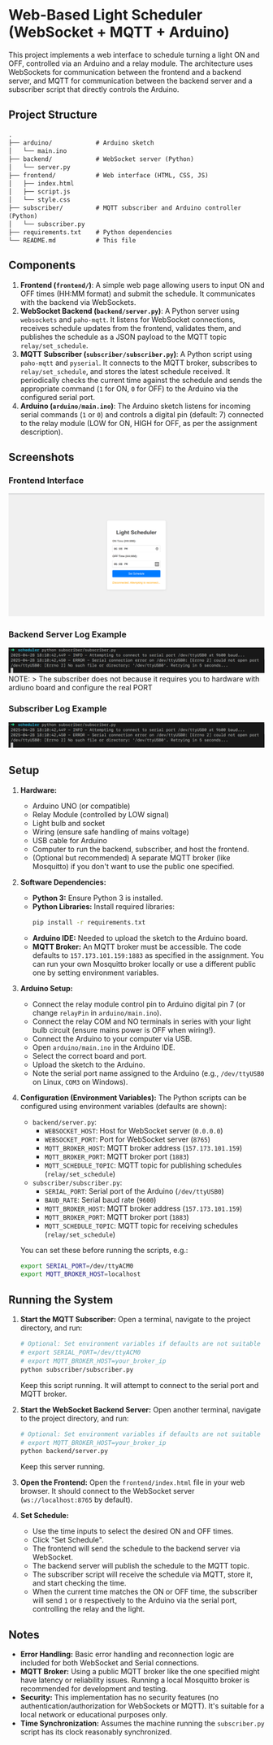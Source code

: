 # Web-Based Light Scheduler (WebSocket + MQTT + Arduino)

This project implements a web interface to schedule turning a light ON and OFF, controlled via an Arduino and a relay module.
The architecture uses WebSockets for communication between the frontend and a backend server, and MQTT for communication between the backend server and a subscriber script that directly controls the Arduino.

## Project Structure

```
.
├── arduino/            # Arduino sketch
│   └── main.ino
├── backend/            # WebSocket server (Python)
│   └── server.py
├── frontend/           # Web interface (HTML, CSS, JS)
│   ├── index.html
│   ├── script.js
│   └── style.css
├── subscriber/         # MQTT subscriber and Arduino controller (Python)
│   └── subscriber.py
├── requirements.txt    # Python dependencies
└── README.md           # This file
```

## Components

1.  **Frontend (`frontend/`)**: A simple web page allowing users to input ON and OFF times (HH:MM format) and submit the schedule. It communicates with the backend via WebSockets.
2.  **WebSocket Backend (`backend/server.py`)**: A Python server using `websockets` and `paho-mqtt`. It listens for WebSocket connections, receives schedule updates from the frontend, validates them, and publishes the schedule as a JSON payload to the MQTT topic `relay/set_schedule`.
3.  **MQTT Subscriber (`subscriber/subscriber.py`)**: A Python script using `paho-mqtt` and `pyserial`. It connects to the MQTT broker, subscribes to `relay/set_schedule`, and stores the latest schedule received. It periodically checks the current time against the schedule and sends the appropriate command (`1` for ON, `0` for OFF) to the Arduino via the configured serial port.
4.  **Arduino (`arduino/main.ino`)**: The Arduino sketch listens for incoming serial commands (`1` or `0`) and controls a digital pin (default: 7) connected to the relay module (LOW for ON, HIGH for OFF, as per the assignment description).


## Screenshots 
### Frontend Interface
![Frontend UI](./assets/ui.png "Web Interface for Setting Schedule")

### Backend Server Log Example
![Backend Log](./assets/light-2.png "Backend Server Log Output showing WebSocket connection and MQTT publishing")
NOTE: > The subscriber does not because it requires you to hardware with ardiuno board and configure the real PORT
### Subscriber Log Example
![Subscriber Log](./assets/light-2.png "Subscriber Script Log Output showing MQTT connection, schedule reception, and serial commands")


## Setup

1.  **Hardware:**
    *   Arduino UNO (or compatible)
    *   Relay Module (controlled by LOW signal)
    *   Light bulb and socket
    *   Wiring (ensure safe handling of mains voltage)
    *   USB cable for Arduino
    *   Computer to run the backend, subscriber, and host the frontend.
    *   (Optional but recommended) A separate MQTT broker (like Mosquitto) if you don't want to use the public one specified.

2.  **Software Dependencies:**
    *   **Python 3:** Ensure Python 3 is installed.
    *   **Python Libraries:** Install required libraries:
        ```bash
        pip install -r requirements.txt
        ```
    *   **Arduino IDE:** Needed to upload the sketch to the Arduino board.
    *   **MQTT Broker:** An MQTT broker must be accessible. The code defaults to `157.173.101.159:1883` as specified in the assignment. You can run your own Mosquitto broker locally or use a different public one by setting environment variables.

3.  **Arduino Setup:**
    *   Connect the relay module control pin to Arduino digital pin 7 (or change `relayPin` in `arduino/main.ino`).
    *   Connect the relay COM and NO terminals in series with your light bulb circuit (ensure mains power is OFF when wiring!).
    *   Connect the Arduino to your computer via USB.
    *   Open `arduino/main.ino` in the Arduino IDE.
    *   Select the correct board and port.
    *   Upload the sketch to the Arduino.
    *   Note the serial port name assigned to the Arduino (e.g., `/dev/ttyUSB0` on Linux, `COM3` on Windows).

4.  **Configuration (Environment Variables):**
    The Python scripts can be configured using environment variables (defaults are shown):
    *   `backend/server.py`:
        *   `WEBSOCKET_HOST`: Host for WebSocket server (`0.0.0.0`)
        *   `WEBSOCKET_PORT`: Port for WebSocket server (`8765`)
        *   `MQTT_BROKER_HOST`: MQTT broker address (`157.173.101.159`)
        *   `MQTT_BROKER_PORT`: MQTT broker port (`1883`)
        *   `MQTT_SCHEDULE_TOPIC`: MQTT topic for publishing schedules (`relay/set_schedule`)
    *   `subscriber/subscriber.py`:
        *   `SERIAL_PORT`: Serial port of the Arduino (`/dev/ttyUSB0`)
        *   `BAUD_RATE`: Serial baud rate (`9600`)
        *   `MQTT_BROKER_HOST`: MQTT broker address (`157.173.101.159`)
        *   `MQTT_BROKER_PORT`: MQTT broker port (`1883`)
        *   `MQTT_SCHEDULE_TOPIC`: MQTT topic for receiving schedules (`relay/set_schedule`)

    You can set these before running the scripts, e.g.:
    ```bash
    export SERIAL_PORT=/dev/ttyACM0
    export MQTT_BROKER_HOST=localhost
    ```

## Running the System

1.  **Start the MQTT Subscriber:**
    Open a terminal, navigate to the project directory, and run:
    ```bash
    # Optional: Set environment variables if defaults are not suitable
    # export SERIAL_PORT=/dev/ttyACM0
    # export MQTT_BROKER_HOST=your_broker_ip
    python subscriber/subscriber.py
    ```
    Keep this script running. It will attempt to connect to the serial port and MQTT broker.

2.  **Start the WebSocket Backend Server:**
    Open another terminal, navigate to the project directory, and run:
    ```bash
    # Optional: Set environment variables if defaults are not suitable
    # export MQTT_BROKER_HOST=your_broker_ip
    python backend/server.py
    ```
    Keep this server running.

3.  **Open the Frontend:**
    Open the `frontend/index.html` file in your web browser. It should connect to the WebSocket server (`ws://localhost:8765` by default).

4.  **Set Schedule:**
    *   Use the time inputs to select the desired ON and OFF times.
    *   Click "Set Schedule".
    *   The frontend will send the schedule to the backend server via WebSocket.
    *   The backend server will publish the schedule to the MQTT topic.
    *   The subscriber script will receive the schedule via MQTT, store it, and start checking the time.
    *   When the current time matches the ON or OFF time, the subscriber will send `1` or `0` respectively to the Arduino via the serial port, controlling the relay and the light.

## Notes

*   **Error Handling:** Basic error handling and reconnection logic are included for both WebSocket and Serial connections.
*   **MQTT Broker:** Using a public MQTT broker like the one specified might have latency or reliability issues. Running a local Mosquitto broker is recommended for development and testing.
*   **Security:** This implementation has no security features (no authentication/authorization for WebSockets or MQTT). It's suitable for a local network or educational purposes only.
*   **Time Synchronization:** Assumes the machine running the `subscriber.py` script has its clock reasonably synchronized.


